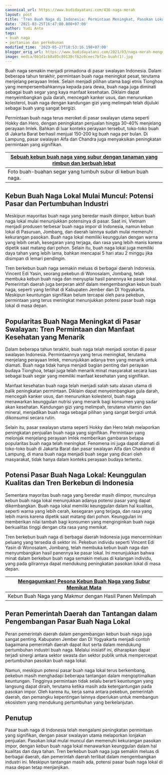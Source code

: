 ```yaml
---
canonical_url: https://www.budidayatani.com/436-naga-merah
layout: post
title: 'Tren Buah Naga di Indonesia: Permintaan Meningkat, Pasokan Lokal Berkembang'
date: '2021-03-25T16:47:00.000+07:00'
author: Yudi Anto
tags:
- buah naga
- pertanian dan perkebunan
modified_time: '2023-05-27T18:53:16.198+07:00'
blogger_orig_url: https://www.budidayatani.com/2021/03/naga-merah-menguak-pasar.html
image: media/0b1d1cb8a05c80130cf62c0ceec7bf2e-buah(1).jpg
---
```

Buah naga semakin menjadi primadona di pasar swalayan Indonesia. Dalam beberapa tahun terakhir, permintaan buah naga meningkat pesat, terutama menjelang perayaan Imlek. Selain menjadi pilihan utama bagi etnis Tionghoa yang mempersembahkannya kepada para dewa, buah naga juga diminati sebagai buah segar yang kaya manfaat kesehatan. Diklaim dapat menyeimbangkan gula darah, mencegah kanker usus, dan menurunkan kolesterol, buah naga dengan kandungan gizi yang melimpah telah dijuluki sebagai buah yang sangat bergizi.

Permintaan buah naga terus meroket di pasar swalayan utama seperti Hokky dan Hero, dengan peningkatan penjualan hingga 30-40% menjelang perayaan Imlek. Bahkan di luar konteks perayaan tersebut, toko-toko buah di Jakarta Barat berhasil menjual 150-200 kg buah naga per bulan. Di Lampung, pasar swalayan Alfa dan Chandra juga menyaksikan peningkatan permintaan yang signifikan.



| [Sebuah kebun buah naga yang subur dengan tanaman yang rimbun dan berbuah lebat](https://blogger.googleusercontent.com/img/b/R29vZ2xl/AVvXsEjBBzjpyxfzOXv2YQHOdEJ7qx1QsxGmoSTf-IdMDBxQ0UuAvNrxh2PppZNhxLCzhKgN7rqedt6y4OCjWse7v4QS7OmxnkWRT7CvxmKlavPmjVYQKok-fpt5M7t8P28zGcFBOvxNKuxwcU1SwdF4hmuMJdo4mrsobKYsGKoqxW7gsJJ2nkMyJTS6sv6Zcg/s1999/buah(1).jpg) |
| --- |
| Foto buah-buahan segar yang tumbuh subur di kebun buah naga. |

## Kebun Buah Naga Lokal Mulai Muncul: Potensi Pasar dan Pertumbuhan Industri

Meskipun mayoritas buah naga yang beredar masih diimpor, kebun buah naga lokal mulai menunjukkan potensinya di pasar. Saat ini, Vietnam menjadi produsen terbesar buah naga impor di Indonesia, namun kebun lokal di Pasuruan, Jombang, dan daerah lainnya sudah mulai memenuhi kekurangan pasokan. Buah naga lokal memiliki keunggulan dengan warna yang lebih cerah, kesegaran yang terjaga, dan rasa yang lebih manis karena dipetik saat matang dari pohon. Selain itu, buah naga lokal juga memiliki daya tahan yang lebih lama, bahkan mencapai 5 hari atau 2 minggu jika disimpan di lemari pendingin.

Tren berkebun buah naga semakin meluas di berbagai daerah Indonesia. Vincent Edi Yasin, seorang pekebun di Wonosalam, Jombang, telah membuka kebun buah naga dan menyuplai hasil panennya ke pasar lokal. Pemerintah daerah juga berperan aktif dalam mengembangkan kebun buah naga, seperti yang terlihat di Kabupaten Jember dan DI Yogyakarta. Meskipun keuntungan signifikan belum tercapai oleh para pekebun, permintaan yang terus meningkat menunjukkan potensi pasar buah naga lokal di masa depan.

## Popularitas Buah Naga Meningkat di Pasar Swalayan: Tren Permintaan dan Manfaat Kesehatan yang Menarik

Dalam beberapa tahun terakhir, buah naga telah menjadi sorotan di pasar swalayan Indonesia. Permintaannya yang terus meningkat, terutama menjelang perayaan Imlek, menunjukkan adanya tren yang menarik untuk diamati. Buah naga tidak hanya menjadi bagian penting dari perayaan budaya Tionghoa, tetapi juga telah menarik minat masyarakat secara luas sebagai buah segar yang memiliki manfaat kesehatan yang signifikan.

Manfaat kesehatan buah naga telah menjadi salah satu alasan utama di balik peningkatan permintaan. Diklaim dapat menyeimbangkan gula darah, mencegah kanker usus, dan menurunkan kolesterol, buah naga menawarkan keunggulan nutrisi yang menarik bagi konsumen yang sadar akan kesehatan. Kandungan gizi yang melimpah, terutama vitamin dan mineral, menjadikan buah naga sebagai pilihan yang sangat bergizi untuk dikonsumsi secara rutin.

Selain itu, pasar swalayan utama seperti Hokky dan Hero telah melaporkan peningkatan penjualan buah naga yang signifikan. Permintaan yang melonjak menjelang perayaan Imlek memberikan gambaran betapa popularitas buah naga telah meningkat. Fenomena ini juga dapat diamati di toko-toko buah di Jakarta Barat dan pasar swalayan Alfa dan Chandra di Lampung, di mana buah naga menjadi buah segar yang dicari oleh masyarakat, tidak hanya dalam konteks perayaan budaya tertentu.

## Potensi Pasar Buah Naga Lokal: Keunggulan Kualitas dan Tren Berkebun di Indonesia

Sementara mayoritas buah naga yang beredar masih diimpor, munculnya kebun buah naga lokal menunjukkan adanya potensi pasar yang dapat dikembangkan. Buah naga lokal memiliki keunggulan dalam hal kualitas, seperti warna yang lebih cerah, kesegaran yang terjaga, dan rasa yang lebih manis karena dipetik saat matang dari pohon. Keunggulan ini memberikan nilai tambah bagi konsumen yang menginginkan buah naga berkualitas tinggi dengan cita rasa yang memikat.

Tren berkebun buah naga di berbagai daerah Indonesia juga mencerminkan peluang yang tersedia di sektor ini. Pekebun individu seperti Vincent Edi Yasin di Wonosalam, Jombang, telah membuka kebun buah naga dan menyumbangkan hasil panennya ke pasar lokal. Ini menunjukkan bahwa minat dalam berkebun buah naga semakin meluas di kalangan individu, yang pada gilirannya dapat mendukung peningkatan pasokan lokal di masa depan.



| [Mengagumkan! Pesona Kebun Buah Naga yang Subur Memikat Mata](https://blogger.googleusercontent.com/img/b/R29vZ2xl/AVvXsEhZVX5bMSsj7vqwjQKDY6uNnPc7_bYCG7okeTrCI8JEcmGkovHh9zxhLCFxIx4LF6g5skajNx8bnNilbB-WhV0_1yfE0C4g6RsfvEq2A_sI_T9zfTew5sIchQ8j3X2FYLVYRd237fUYI_Ar5kNG4YyWof2_rufOXOcoDUlQ5_iblzeUhITn5mts-aaIUA/s2047/naga.jpg) |
| --- |
| Kebun Buah Naga yang Makmur dengan Hasil Panen Melimpah |

## Peran Pemerintah Daerah dan Tantangan dalam Pengembangan Pasar Buah Naga Lokal

Peran pemerintah daerah dalam pengembangan kebun buah naga juga sangat penting. Kabupaten Jember dan DI Yogyakarta menjadi contoh bagaimana pemerintah daerah dapat ikut serta dalam mendukung pertumbuhan industri buah naga. Melalui inisiatif ini, diharapkan dapat terjadi sinergi antara sektor swasta dan sektor publik untuk mempercepat pertumbuhan pasokan buah naga lokal.

Namun, meskipun potensi pasar buah naga lokal terus berkembang, pekebun masih menghadapi beberapa tantangan dalam mengoptimalkan keuntungan. Tingginya permintaan tidak selalu berarti keuntungan yang langsung dapat diraih, terutama ketika masih ada ketergantungan pada pasokan impor. Oleh karena itu, kerja sama antara pekebun, pemerintah daerah, dan pemangku kepentingan lainnya diperlukan untuk membangun ekosistem yang mendukung pertumbuhan yang berkelanjutan.

## Penutup

Pasar buah naga di Indonesia telah mengalami peningkatan permintaan yang signifikan, dengan pasar swalayan utama melaporkan lonjakan penjualan. Pasokan lokal mulai muncul dan memenuhi kekurangan pasokan impor, dengan kebun buah naga lokal menawarkan keunggulan dalam hal kualitas dan daya tahan. Tren berkebun buah naga juga semakin meluas di berbagai daerah, dan pemerintah daerah terlibat dalam mengembangkan industri ini. Meskipun tantangan masih ada, potensi pasar buah naga lokal di masa depan tetap menjanjikan.

